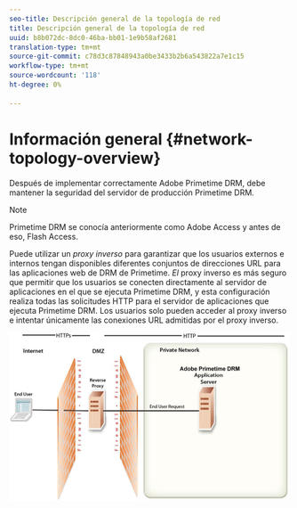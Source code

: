 ```yaml
---
seo-title: Descripción general de la topología de red
title: Descripción general de la topología de red
uuid: b8b072dc-8dc0-46ba-bb01-1e9b58af2681
translation-type: tm+mt
source-git-commit: c78d3c87848943a0be3433b2b6a543822a7e1c15
workflow-type: tm+mt
source-wordcount: '118'
ht-degree: 0%

---
```



# Información general {#network-topology-overview}

Después de implementar correctamente Adobe Primetime DRM, debe mantener la seguridad del servidor de producción Primetime DRM.

>[!NOTE]
>
>Primetime DRM se conocía anteriormente como Adobe Access y antes de eso, Flash Access.

Puede utilizar un *proxy inverso* para garantizar que los usuarios externos e internos tengan disponibles diferentes conjuntos de direcciones URL para las aplicaciones web de DRM de Primetime. *El* proxy inverso es más seguro que permitir que los usuarios se conecten directamente al servidor de aplicaciones en el que se ejecuta Primetime DRM, y esta configuración realiza todas las solicitudes HTTP para el servidor de aplicaciones que ejecuta Primetime DRM. Los usuarios solo pueden acceder al proxy inverso e intentar únicamente las conexiones URL admitidas por el proxy inverso.

<!--<a id="fig_8083A8C794B646CD87985EC891B60663"></a>-->

![](assets/AdobeAccess_4_SecureDeployment.png)